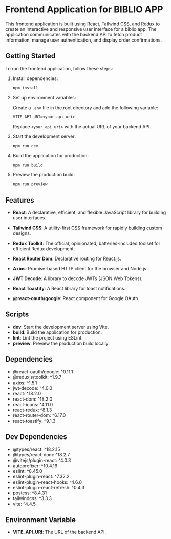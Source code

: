 # Frontend Application for BIBLIO APP

This frontend application is built using React, Tailwind CSS, and Redux to create an interactive and responsive user interface for a biblio app. The application communicates with the backend API to fetch product information, manage user authentication, and display order confirmations.

## Getting Started

To run the frontend application, follow these steps:

1. Install dependencies:

   ```bash
   npm install
   ```

2. Set up environment variables:

   Create a `.env` file in the root directory and add the following variable:

   ```env
   VITE_API_URI=<your_api_uri>
   ```

   Replace `<your_api_uri>` with the actual URL of your backend API.

3. Start the development server:

   ```bash
   npm run dev
   ```

4. Build the application for production:

   ```bash
   npm run build
   ```

5. Preview the production build:

   ```bash
   npm run preview
   ```

## Features

- **React**: A declarative, efficient, and flexible JavaScript library for building user interfaces.

- **Tailwind CSS**: A utility-first CSS framework for rapidly building custom designs.

- **Redux Toolkit**: The official, opinionated, batteries-included toolset for efficient Redux development.

- **React Router Dom**: Declarative routing for React.js.

- **Axios**: Promise-based HTTP client for the browser and Node.js.

- **JWT Decode**: A library to decode JWTs (JSON Web Tokens).

- **React Toastify**: A React library for toast notifications.

- **@react-oauth/google**: React component for Google OAuth.

## Scripts

- **dev**: Start the development server using Vite.
- **build**: Build the application for production.
- **lint**: Lint the project using ESLint.
- **preview**: Preview the production build locally.

## Dependencies

- @react-oauth/google: ^0.11.1
- @reduxjs/toolkit: ^1.9.7
- axios: ^1.5.1
- jwt-decode: ^4.0.0
- react: ^18.2.0
- react-dom: ^18.2.0
- react-icons: ^4.11.0
- react-redux: ^8.1.3
- react-router-dom: ^6.17.0
- react-toastify: ^9.1.3

## Dev Dependencies

- @types/react: ^18.2.15
- @types/react-dom: ^18.2.7
- @vitejs/plugin-react: ^4.0.3
- autoprefixer: ^10.4.16
- eslint: ^8.45.0
- eslint-plugin-react: ^7.32.2
- eslint-plugin-react-hooks: ^4.6.0
- eslint-plugin-react-refresh: ^0.4.3
- postcss: ^8.4.31
- tailwindcss: ^3.3.3
- vite: ^4.4.5

## Environment Variable

- **VITE_API_URI**: The URL of the backend API.

